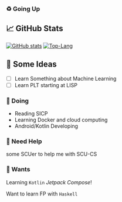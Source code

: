 ### ♻️ Going Up

<!--
**HUGHNew/HUGHNew** is a ✨ _special_ ✨ repository because its `README.md` (this file) appears on your GitHub profile.

Here are some ideas to get you started:

- 🔭 I’m currently working on ...
- 🌱 I’m currently learning ...
- 👯 I’m looking to collaborate on ...
- 🤔 I’m looking for help with ...
- 💬 Ask me about ...
- 📫 How to reach me: ...
- 😄 Pronouns: ...
- ⚡ Fun fact: ...
-->

## 📈 GitHub Stats

[![GitHub stats](https://github-readme-stats.vercel.app/api?username=HUGHNew&theme=onedark)](https://github.com/anuraghazra/github-readme-stats)
[![Top-Lang](https://github-readme-stats.vercel.app/api/top-langs/?username=HUGHNew&theme=onedark&langs_count=4&hide=Rich%20Text%20Format)](https://github.com/anuraghazra/github-readme-stats)

## 👯 Some Ideas

- [ ]  Learn Something about Machine Learning
- [ ]  Learn PLT starting at LISP

### 🔭 Doing 

- Reading SICP
- Learning Docker and cloud computing
- Android/Kotlin Developing

### 🤔 Need Help

some SCUer to help me with SCU-CS

### 🌱 Wants

Learning `Kotlin`  *Jetpack Compose*!

Want to learn FP with `Haskell`
